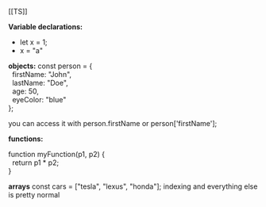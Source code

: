 [[TS]]

**Variable declarations:**
- let x = 1;
- x = "a"

**objects:**
const person = {  
  firstName: "John",  
  lastName: "Doe",  
  age: 50,  
  eyeColor: "blue"  
};

you can access it with person.firstName or person['firstName'];

**functions:**

function myFunction(p1, p2) {  
  return p1 * p2;  
}

**arrays**
const cars = ["tesla", "lexus", "honda"];
indexing and everything else is pretty normal
